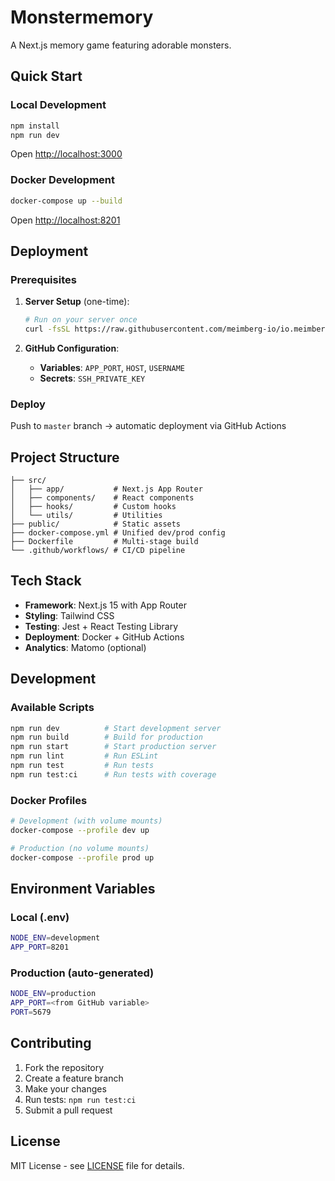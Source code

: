 # Monstermemory

A Next.js memory game featuring adorable monsters.

## Quick Start

### Local Development
```bash
npm install
npm run dev
```
Open [http://localhost:3000](http://localhost:3000)

### Docker Development
```bash
docker-compose up --build
```
Open [http://localhost:8201](http://localhost:8201)

## Deployment

### Prerequisites
1. **Server Setup** (one-time):
   ```bash
   # Run on your server once
   curl -fsSL https://raw.githubusercontent.com/meimberg-io/io.meimberg.serversetup/main/scripts/server-setup.sh | bash
   ```

2. **GitHub Configuration**:
   - **Variables**: `APP_PORT`, `HOST`, `USERNAME`
   - **Secrets**: `SSH_PRIVATE_KEY`

### Deploy
Push to `master` branch → automatic deployment via GitHub Actions

## Project Structure

```
├── src/
│   ├── app/           # Next.js App Router
│   ├── components/    # React components
│   ├── hooks/         # Custom hooks
│   └── utils/         # Utilities
├── public/            # Static assets
├── docker-compose.yml # Unified dev/prod config
├── Dockerfile         # Multi-stage build
└── .github/workflows/ # CI/CD pipeline
```

## Tech Stack

- **Framework**: Next.js 15 with App Router
- **Styling**: Tailwind CSS
- **Testing**: Jest + React Testing Library
- **Deployment**: Docker + GitHub Actions
- **Analytics**: Matomo (optional)

## Development

### Available Scripts
```bash
npm run dev          # Start development server
npm run build        # Build for production
npm run start        # Start production server
npm run lint         # Run ESLint
npm run test         # Run tests
npm run test:ci      # Run tests with coverage
```

### Docker Profiles
```bash
# Development (with volume mounts)
docker-compose --profile dev up

# Production (no volume mounts)
docker-compose --profile prod up
```

## Environment Variables

### Local (.env)
```bash
NODE_ENV=development
APP_PORT=8201
```

### Production (auto-generated)
```bash
NODE_ENV=production
APP_PORT=<from GitHub variable>
PORT=5679
```

## Contributing

1. Fork the repository
2. Create a feature branch
3. Make your changes
4. Run tests: `npm run test:ci`
5. Submit a pull request

## License

MIT License - see [LICENSE](LICENSE) file for details.